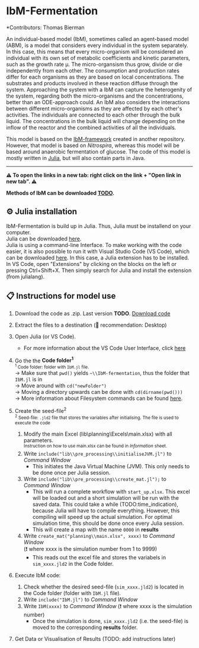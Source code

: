 # IbM-Fermentation

*Contributors: Thomas Bierman

An individual-based model (IbM), sometimes called an agent-based model (ABM), is a model that considers every individual in the system separately.
In this case, this means that every micro-organism will be considered an individual with its own set of metabolic coefficients and kinetic parameters, such as the growth rate µ. The micro-organsism thus grow, divide or die independently from each other. The consumption and production rates differ for each organisms as they are based on local concentrations. The substrates and products involved in these reaction diffuse through the system. Approaching the system with a IbM can capture the heterogenity of the system, regarding both the micro-organisms and the concentrations, better than an ODE-approach could. An IbM also considers the interactions between different micro-organisms as they are affected by each other's activities.
The individuals are connected to each other through the bulk liquid. The concentrations in the bulk liquid will change depending on the inflow of the reactor and the combined activities of all the individuals.

This model is based on the [IbM-framework](https://github.com/Computational-Platform-IbM/IbM) created in another repository. However, that model is based on _Nitrospira_, whereas this model will be based around
anaerobic fermentation of glucose. The code of this model is mostly written in [Julia](https://julialang.org/), but will also contain parts in Java.
_______________________________

**:warning: To open the links in a new tab: right click on the link + "Open link in new tab". :warning:**

**Methods of IbM can be downloaded [TODO]().**

## :gear: Julia installation
IbM-Fermentation is build up in Julia. Thus, Julia must be installend on your computer.
<br> Julia can be downloaded [here](https://julialang.org/downloads/).
<br> Julia is using a command-line Interface. To make working with the code easier, it is also possible to run it with Visual Studio Code (VS Code), which can be downloaded [here](https://code.visualstudio.com/Download). In this case, a Julia extension has to be installed. In VS Code, open "Extensions" by clicking on the blocks on the left or pressing Ctrl+Shift+X. Then simply search for Julia and install the extension (from julialang).

## :clipboard: Instructions for model use
1. Download the code as .zip. Last version **TODO**. [Download code]()
2. Extract the files to a destination (🌟 recommendation: Desktop)
3. Open Julia (or VS Code).
    - For more information about the VS Code User Interface, click [here](https://code.visualstudio.com/docs/getstarted/userinterface)
4. Go the the **Code folder<sup>1</sup>**
<br><sup><sup>1</sup> Code folder: folder with `IbM.jl` file. </sup><br>
    → Make sure that `pwd()` yields `~\\IbM-fermentation`, thus the folder that `IbM.jl` is in <br>
    → Move around with `cd("newFolder")` <br>
    → Moving a directory upwards can be done with `cd(dirname(pwd()))` <br>
    → More information about Filesystem commands can be found [here](https://docs.julialang.org/en/v1/base/file/).

5. Create the seed-file<sup>2</sup>
<br><sup><sup>2</sup> Seed-file: `.jld2` file that stores the variables after initialising. The file is used to execute the code </sup>
    1. Modify the main Excel (lib\planning\Excels\main.xlsx) with all parameters.<br>
    &#09;<sup>Instruction on how to use main.xlsx can be found in *Information* sheet.</sup><br>
    2. Write `include("lib\\pre_processing\\initialiseJVM.jl")` to *Command Window*<br>
        - This initiates the Java Virtual Machine (JVM). This only needs to be done once per Julia session.<br>
    3. Write `include("lib\\pre_processing\\create_mat.jl");` to *Command Window*<br>
        - This will run a complete workflow with `start_up.xlsx`. This excel will be loaded out and a short simulation will be run with the saved data. This could take a while (TODO:time_indication), because Julia will have to compile everything. However, this compiling will speed up the actual simulation. For optimal simulation time, this should be done once every Julia session.<br>
        - This will create a map with the name `0000` in **results**<br>
    4. Write `create_mat("planning\\main.xlsx", xxxx)` to *Command Window* <br>(❗ where xxxx is the simulation number from 1 to 9999)<br>
        - This reads out the excel file and stores the variabels in `sim_xxxx.jld2` in the Code folder.

6. Execute IbM code:<br>
    1. Check whether the desired seed-file (`sim_xxxx.jld2`) is located in the Code folder (folder with `IbM.jl` file). 
    2. Write `include("IbM.jl")` to *Command Window*<br>
    3. Write  `IbM(xxxx)` to *Command Window* (❗ where xxxx is the simulation number)<br>
        - Once the simulation is done, `sim_xxxx.jld2` (i.e. the seed-file) is moved to the corresponding **results** folder.<br>
7. Get Data or Visualisation of Results (TODO: add instructions later)


